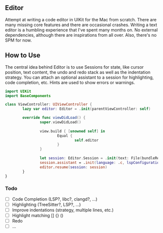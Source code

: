 ## Editor

Attempt at writing a code editor in UIKit for the Mac from scratch. There are many missing core features and there are occasional crashes. Writing a text editor is a humbling experience that I've spent many months on. No external dependencies, although there are inspirations from all over. Also, there's no SPM for now.

## How to Use

The central idea behind Editor is to use Sessions for state, like cursor position, text content, the undo and redo stack as well as the indentation strategy. You can attach an optional assistant to a session for highlighting, code completion, etc. Hints are used to show errors or warnings.

```swift
import UIKit
import BaseComponents

class ViewController: UIViewController {
		lazy var editor: Editor = .init(parentViewController: self)

		override func viewDidLoad() {
				super.viewDidLoad()
				
				view.build { [unowned self] in
						Equal {
								self.editor
						}
				}
				
				let session: Editor.Session = .init(text: File(bundleResource: "sample-c", extension: "txt").read(as: String.self) ?? "", position: .zero)
				session.assistant = .init(language: .c, lspConfiguration: nil)
				editor.resume(session: session)
		}
}
```

### Todo

- [ ] Code Completion (LSP?, libc?, clangd?, ...)
- [ ] Highlighting (TreeSitter?, LSP?, ...)
- [ ] Improve indentations (strategy, multiple lines, etc.)
- [ ] Highlight matching [] {} ()
- [ ] Redo
- [ ] ...